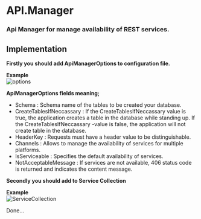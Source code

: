 # API.Manager
### Api Manager for manage availability of REST services.


## Implementation

**Firstly you should add ApiManagerOptions to configuration file.**

**Example**<br>
![options](https://user-images.githubusercontent.com/55300546/136687127-33800fc4-1313-4907-9501-36c0e7a8b5d0.PNG)

**ApiManagerOptions fields meaning;**

- Schema : Schema name of the tables to be created your database.
- CreateTablesIfNeccassary : If the CreateTablesIfNeccassary value is true, the application creates a table in the database while standing up. If the CreateTablesIfNeccassary -value is false, the application will not create table in the database. 
- HeaderKey : Requests must have a header value to be distinguishable.
- Channels : Allows to manage the availability of services for multiple platforms.
- IsServiceable : Specifies the default availability of services.
- NotAcceptableMessage : If services are not available, 406 status code is returned and indicates the content message.


**Secondly you should add to Service Collection**

**Example**<br>
![ServiceCollection](https://user-images.githubusercontent.com/55300546/136687172-386f7e31-6443-4ad5-8609-a9164832cea9.PNG)

Done...
